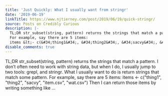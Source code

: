 ```yaml
---
title: 'Just Quickly: What I usually want from stringr'
date: '2019-06-19'
linkTitle: https://www.njtierney.com/post/2019/06/19/quick-stringr/
source: Posts on Credibly Curious
description: |-
  TL;DR str_subset(string, pattern) returns the strings that match a pattern. I don&rsquo;t often need to work with string data, but when I do, I usually jump to two tools: grepl, and stringr. What I usually want to do is return strings that match some pattern.
  For example, say there are 5 items:
  items &lt;- c(&#34;thing1&#34;, &#34;thing2&#34;, &#34;sacvy&#34;, &#34;item.csv&#34;, &#34;wat.csv&#34;) Then I can return those items by writing something like ...
disable_comments: true
---
```

TL;DR str_subset(string, pattern) returns the strings that match a pattern. I don&rsquo;t often need to work with string data, but when I do, I usually jump to two tools: grepl, and stringr. What I usually want to do is return strings that match some pattern.
For example, say there are 5 items:
items &lt;- c(&#34;thing1&#34;, &#34;thing2&#34;, &#34;sacvy&#34;, &#34;item.csv&#34;, &#34;wat.csv&#34;) Then I can return those items by writing something like ...